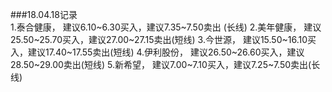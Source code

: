 ###18.04.18记录  
1.泰合健康， 建议6.10~6.30买入，建议7.35~7.50卖出 (长线)
2.美年健康， 建议25.50~25.70买入，建议27.00~27.15卖出(短线)
3.今世源， 建议15.50~16.10买入，建议17.40~17.55卖出(短线)
4.伊利股份， 建议26.50~26.60买入，建议28.50~29.00卖出(短线)
5.新希望， 建议7.00~7.10买入，建议7.25~7.50卖出(长线)  


